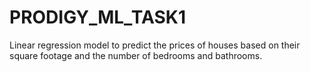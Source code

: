 # PRODIGY_ML_TASK1
Linear regression model to predict the prices of houses based on their square footage and the number of bedrooms and bathrooms.
